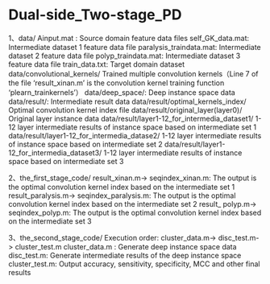 # Dual-side_Two-stage_PD

1、data/
Ainput.mat :  Source domain feature data files
self_GK_data.mat:  Intermediate dataset 1 feature data file
paralysis_traindata.mat:  Intermediate dataset 2 feature data file
polyp_traindata.mat:  Intermediate dataset 3 feature data file
train_data.txt:   Target domain dataset
data/convolutional_kernels/  Trained multiple convolution kernels（Line 7 of the file ‘result_xinan.m’ is the convolution kernel training function ‘plearn_trainkernels’）
data/deep_space/:  Deep instance space data
data/result/:   Intermediate result data
data/result/optimal_kernels_index/  Optimal convolution kernel index file
data/result/original_layer(layer0)/  Original layer instance data
data/result/layer1-12_for_intermedia_dataset1/  1-12 layer intermediate results of instance space based on intermediate set 1
data/result/layer1-12_for_intermedia_datase2/  1-12 layer intermediate results of instance space based on intermediate set 2
data/result/layer1-12_for_intermedia_dataset3/  1-12 layer intermediate results of instance space based on intermediate set 3

2、the_first_stage_code/ 
result_xinan.m-> seqindex_xinan.m:  The output is the optimal convolution kernel index based on the intermediate set 1
result_paralysis.m-> seqindex_paralysis.m: The output is the optimal convolution kernel index based on the intermediate set 2
result_ polyp.m-> seqindex_polyp.m: The output is the optimal convolution kernel index based on the intermediate set 3


3、the_second_stage_code/ 
Execution order:   cluster_data.m-> disc_test.m-> cluster_test.m
cluster_data.m :    Generate deep instance space data
disc_test.m:       Generate intermediate results of the deep instance space
cluster_test.m:     Output accuracy, sensitivity, specificity, MCC and other final results
